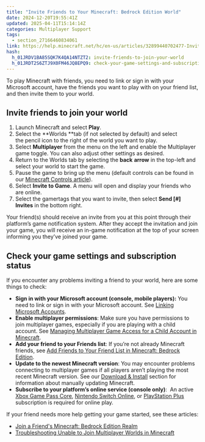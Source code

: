 ```yaml
---
title: "Invite Friends to Your Minecraft: Bedrock Edition World"
date: 2024-12-20T19:55:41Z
updated: 2025-04-11T15:14:14Z
categories: Multiplayer Support
tags:
  - section_27166460834061
link: https://help.minecraft.net/hc/en-us/articles/32899440702477-Invite-Friends-to-Your-Minecraft-Bedrock-Edition-World
hash:
  h_01JRDV1BA85SQK7K4QA14NTZT2: invite-friends-to-join-your-world
  h_01JRDT2S6ZTJ9X0FM46JQ8EPQ9: check-your-game-settings-and-subscription-status
---
```


To play Minecraft with friends, you need to link or sign in with your Microsoft account, have the friends you want to play with on your friend list, and then invite them to your world.

## Invite friends to join your world

1.  Launch Minecraft and select **Play**.
2.  Select the **Worlds **tab (if not selected by default) and select the pencil icon to the right of the world you want to play.
3.  Select **Multiplayer** from the menu on the left and enable the Multiplayer game toggle. You can also adjust other settings as desired.
4.  Return to the Worlds tab by selecting the **back** **arrow** in the top-left and select your world to start the game.
5.  Pause the game to bring up the menu (default controls can be found in our [Minecraft Controls article](https://www.minecraft.net/en-us/article/minecraft-controls)).
6.  Select **Invite to Game**. A menu will open and display your friends who are online.
7.  Select the gamertags that you want to invite, then select **Send \[#\] Invites** in the bottom right.

Your friend(s) should receive an invite from you at this point through their platform’s game notification system. After they accept the invitation and join your game, you will receive an in-game notification at the top of your screen informing you they’ve joined your game.

## Check your game settings and subscription status

If you encounter any problems inviting a friend to your world, here are some things to check:

- **Sign in with your Microsoft account (console, mobile players):** You need to link or sign in with your Microsoft account. See [Linking Microsoft Accounts](https://help.minecraft.net/hc/en-us/sections/29296773863181).
- **Enable multiplayer permissions**: Make sure you have permissions to join multiplayer games, especially if you are playing with a child account. See [Managing Multiplayer Game Access for a Child Account in Minecraft](../Account-Settings/Managing-Multiplayer-Game-Access-for-a-Child-Account-in-Minecraft.md).
- **Add your friend to your Friends list**: If you’re not already Minecraft friends, see [Add Friends to Your Friend List in Minecraft: Bedrock Edition](./Add-Friends-to-Your-Friend-List-in-Minecraft-Bedrock-Edition.md).
- **Update to the newest Minecraft version**: You may encounter problems connecting to multiplayer games if all players aren’t playing the most recent Minecraft version. See our [Download & Install](https://help.minecraft.net/hc/en-us/sections/27166490706957) section for information about manually updating Minecraft.
- **Subscribe to your platform’s online service (console only)**:  An active [Xbox Game Pass Core](https://www.xbox.com/en-US/xbox-game-pass), [Nintendo Switch Online](https://ec.nintendo.com/US/en/membership/), or [PlayStation Plus](https://www.playstation.com/en-us/ps-plus/) subscription is required for online play.

If your friend needs more help getting your game started, see these articles:

- [Join a Friend's Minecraft: Bedrock Edition Realm](../Create-or-Join-Realms/Join-a-Friend-s-Minecraft-Bedrock-Edition-Realm.md)
- [Troubleshooting Unable to Join Multiplayer Worlds in Minecraft](../Troubleshoot-Minecraft-Realms/Troubleshoot-Unable-to-Join-Multiplayer-Worlds-in-Minecraft.md)
